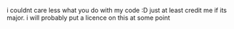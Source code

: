 i couldnt care less what you do with my code :D just at least credit me if its major. i will probably put a licence on this at some point